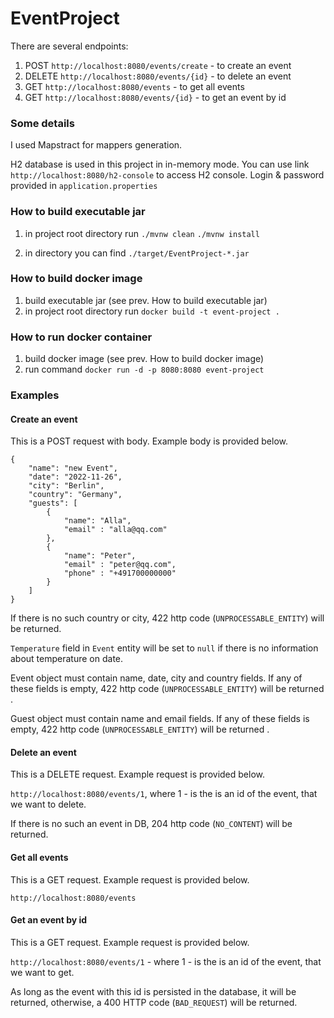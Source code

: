 # EventProject

There are several endpoints: 

1. POST `http://localhost:8080/events/create` - to create an event
2. DELETE `http://localhost:8080/events/{id}` - to delete an event
3. GET `http://localhost:8080/events` - to get all events
4. GET `http://localhost:8080/events/{id}` - to get an event by id

### Some details

I used Mapstract for mappers generation.

H2 database is used in this project in in-memory mode. You can use link `http://localhost:8080/h2-console` to access H2 console. Login & password provided in `application.properties`


### How to build executable jar

1. in project root directory run
`./mvnw clean`
`./mvnw install`

2. in directory you can find `./target/EventProject-*.jar`

### How to build docker image

1. build executable jar (see prev. How to build executable jar)
2. in project root directory run
`docker build -t event-project .` 

### How to run docker container

1. build docker image (see prev. How to build docker image)
2. run command
`docker run -d -p 8080:8080 event-project`

### Examples

#### Create an event
 This is a POST request with body. Example body is provided below.
```
{
    "name": "new Event",
    "date": "2022-11-26",
    "city": "Berlin",
    "country": "Germany",
    "guests": [
        {
            "name": "Alla",
            "email" : "alla@qq.com"
        },
        {
            "name": "Peter", 
            "email" : "peter@qq.com",
            "phone" : "+491700000000"
        }
    ]
}
```
If there is no such country or city, 422 http code (`UNPROCESSABLE_ENTITY`) will be returned.

`Temperature` field in `Event` entity will be set to `null` if there is no information about temperature on date.

Event object must contain name, date, city and country fields. If any of these fields is empty, 422 http code (`UNPROCESSABLE_ENTITY`) will be returned .

Guest object must contain name and email fields. If any of these fields is empty, 422 http code (`UNPROCESSABLE_ENTITY`) will be returned .

#### Delete an event

This is a DELETE request. Example request is provided below.

`http://localhost:8080/events/1`, where 1 - is the is an id of the event, that we want to delete.

If there is no such an event in DB, 204 http code (`NO_CONTENT`) will be returned.

#### Get all events
This is a GET request. Example request is provided below.

`http://localhost:8080/events`

#### Get an event by id
This is a GET request. Example request is provided below.

`http://localhost:8080/events/1` - where 1 - is the is an id of the event, that we want to get.

As long as the event with this id is persisted in the database, it will be returned, otherwise, a 400 HTTP code (`BAD_REQUEST`) will be returned.

